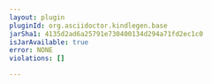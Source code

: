 ```yaml
---
layout: plugin
pluginId: org.asciidoctor.kindlegen.base
jarSha1: 4135d2ad6a25791e730400134d294a71fd2ec1c0
isJarAvailable: true
error: NONE
violations: []

---
```


